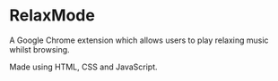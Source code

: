 # RelaxMode
A Google Chrome extension which allows users to play relaxing music whilst browsing.

Made using HTML, CSS and JavaScript.
